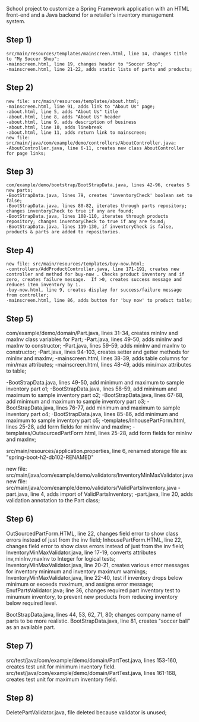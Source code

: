 School project to customize a Spring Framework application with an HTML front-end and a Java backend for a retailer's inventory management system.

## Step 1)
    src/main/resources/templates/mainscreen.html, line 14, changes title to "My Soccer Shop";
    -mainscreen.html, line 19, changes header to "Soccer Shop";
    -mainscreen.html, line 21-22, adds static lists of parts and products;


## Step 2)
    new file: src/main/resources/templates/about.html;
    -mainscreen.html, line 91, adds link to "About Us" page;
    -about.html, line 5, adds "About Us" title
    -about.html, line 8, adds "About Us" header
    -about.html, line 9, adds description of business
    -about.html, line 10, adds linebreak
    -about.html, line 11, adds return link to mainscreen;
    new file: src/main/java/com/example/demo/controllers/AboutController.java;
    -AboutController.java, line 6-11, creates new class AboutController for page links;

## Step 3)
    com/example/demo/bootstrap/BootStrapData.java, lines 42-96, creates 5 new parts;
    -BootStrapData.java, lines 79, creates 'inventoryCheck' boolean set to false;
    -BootStrapData.java, lines 80-82, iterates through parts repository; changes inventoryCheck to true if any are found;
    -BootStrapData.java, lines 108-110, iterates through products repository; changes inventoryCheck to true if any are found;
    -BootStrapData.java, lines 119-130, if inventoryCheck is false, products & parts are added to repositories.  

## Step 4)
    new file: src/main/resources/templates/buy-now.html;
    -controllers/AddProductController.java, line 171-191, creates new controller and method for buy-now . Checks product inventory and if zero, creates failure message.  If >0, creates success message and reduces item inventory by 1.
    -buy-now.html, line 9, creates display for success/failure message from controller;
    -mainscreen.html, line 86, adds button for 'buy now' to product table;


## Step 5)
com/example/demo/domain/Part.java, lines 31-34, creates minInv and maxInv class variables for Part;
-Part.java, lines 49-50, adds minInv and maxInv to constructor;
-Part.java, lines 59-59, adds minInv and maxInv to constructor;
-Part.java, lines 94-103, creates setter and getter methods for minInv and maxInv;
-mainscreen.html, lines 38-39, adds table columns for min/max attributes;
-mainscreen.html, lines 48-49, adds min/max attributes to table;

-BootStrapData.java, lines 49-50, add minimum and maximum to sample inventory part o1;
-BootStrapData.java, lines 58-59, add minimum and maximum to sample inventory part o2;
-BootStrapData.java, lines 67-68, add minimum and maximum to sample inventory part o3;
-BootStrapData.java, lines 76-77, add minimum and maximum to sample inventory part o4;
-BootStrapData.java, lines 85-86, add minimum and maximum to sample inventory part o5;
-templates/InhousePartForm.html, lines 25-28, add form fields for minInv and maxInv;
-templates/OutsourcedPartForm.html, lines 25-28, add form fields for minInv and maxInv;

src/main/resources/application.properties, line 6, renamed storage file as: "spring-boot-h2-db102-RENAMED"

new file: src/main/java/com/example/demo/validators/InventoryMinMaxValidator.java
new file: src/main/java/com/example/demo/validators/ValidPartsInventory.java
-part.java, line 4, adds import of ValidPartsInventory;
-part.java, line 20, adds validation annotation to the Part class;


## Step 6)
OutSourcedPartForm.HTML, line 22, changes field error to show class errors instead of just from the inv field;
InhousePartForm.HTML, line 22, changes field error to show class errors instead of just from the inv field;
InventoryMinMaxValidator.java, line 17-19, converts attributes inv,minInv,maxInv to Integer for logical tests;
InventoryMinMaxValidator.java, line 20-21, creates various error messages for inventory minimum and inventory maximum warnings;
InventoryMinMaxValidator.java, line 22-40, test if inventory drops below minimum or exceeds maximum, and assigns error message;
EnufPartsValidator.java; line 36, changes required part inventory test to minumum inventory, to prevent new products from reducing inventory below required level.

BootStrapData.java, lines 44, 53, 62, 71, 80; changes company name of parts to be more realistic.
BootStrapData.java, line 81, creates "soccer ball" as an available part.

## Step 7)
src/test/java/com/example/demo/domain/PartTest.java, lines 153-160, creates test unit for minimum inventory field.
src/test/java/com/example/demo/domain/PartTest.java, lines 161-168, creates test unit for maximum inventory field.


## Step 8)
DeletePartValidator.java, file deleted because validator is unused;
